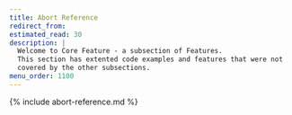 ```yaml
---
title: Abort Reference
redirect_from:
estimated_read: 30
description: |
  Welcome to Core Feature - a subsection of Features.
  This section has extented code examples and features that were not
  covered by the other subsections.
menu_order: 1100
---
```


{% include abort-reference.md  %}